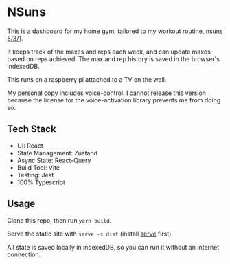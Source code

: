 # NSuns

This is a dashboard for my home gym, tailored to my workout routine, [nsuns 5/3/1](https://liftvault.com/programs/powerlifting/n-suns-lifting-spreadsheets/).

It keeps track of the maxes and reps each week, and can update maxes based on reps achieved. The max and rep history is saved in the browser's indexedDB.

This runs on a raspberry pi attached to a TV on the wall.

My personal copy includes voice-control. I cannot release this version because the license for the voice-activation library prevents me from doing so.

## Tech Stack

- UI: React
- State Management: Zustand
- Async State: React-Query
- Build Tool: Vite
- Testing: Jest
- 100% Typescript

## Usage

Clone this repo, then run `yarn build`.

Serve the static site with `serve -s dist` (install [serve](https://www.npmjs.com/package/serve) first).

All state is saved locally in indexedDB, so you can run it without an internet connection.

